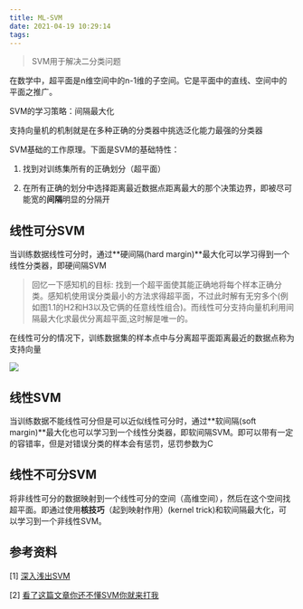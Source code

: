 ```yaml
---
title: ML-SVM
date: 2021-04-19 10:29:14
tags:
---
```


>   SVM用于解决二分类问题



在数学中，超平面是n维空间中的n-1维的子空间。它是平面中的直线、空间中的平面之推广。

SVM的学习策略：间隔最大化

支持向量机的机制就是在多种正确的分类器中挑选泛化能力最强的分类器

SVM基础的工作原理。下面是SVM的基础特性：

1.  找到对训练集所有的正确划分（超平面）

2.  在所有正确的划分中选择距离最近数据点距离最大的那个决策边界，即被尽可能宽的**间隔**明显的分隔开



## 线性可分SVM

当训练数据线性可分时，通过**硬间隔(hard margin)**最大化可以学习得到一个线性分类器，即硬间隔SVM

>   回忆一下感知机的目标: 找到一个超平面使其能正确地将每个样本正确分类。感知机使用误分类最小的方法求得超平面，不过此时解有无穷多个(例如图1.1的H2和H3以及它俩的任意线性组合)。而线性可分支持向量机利用间隔最大化求最优分离超平面,这时解是唯一的。

在线性可分的情况下，训练数据集的样本点中与分离超平面距离最近的数据点称为支持向量

![](https://gitblog-1302688916.cos.ap-beijing.myqcloud.com/v2-f9e1e7fd08460a5fab044c71ed8b0bb1_1440w.jpg)



## 线性SVM

当训练数据不能线性可分但是可以近似线性可分时，通过**软间隔(soft margin)**最大化也可以学习到一个线性分类器，即软间隔SVM。即可以带有一定的容错率，但是对错误分类的样本会有惩罚，惩罚参数为C



## 线性不可分SVM

将非线性可分的数据映射到一个线性可分的空间（高维空间），然后在这个空间找超平面。即通过使用**核技巧**（起到映射作用）(kernel trick)和软间隔最大化，可以学习到一个非线性SVM。





## 参考资料

[1] [深入浅出SVM](https://zhuanlan.zhihu.com/p/36156801)

[2] [看了这篇文章你还不懂SVM你就来打我](https://zhuanlan.zhihu.com/p/49331510)

